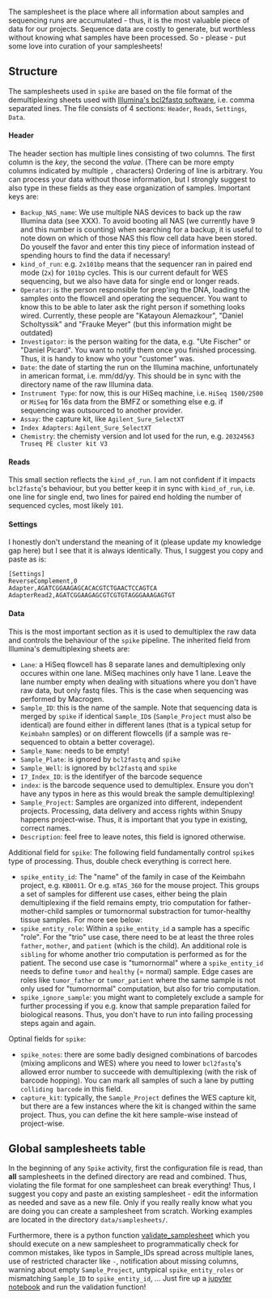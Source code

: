 The samplesheet is the place where all information about samples and sequencing runs are accumulated - thus, it is the most valuable piece of data for our projects. Sequence data are costly to generate, but worthless without knowing what samples have been processed. So - please - put some love into curation of your samplesheets!

## Structure
The samplesheets used in `spike` are based on the file format of the demultiplexing sheets used with [Illumina's bcl2fastq software](https://support.illumina.com/content/dam/illumina-support/documents/documentation/software_documentation/bcl2fastq/bcl2fastq_letterbooklet_15038058brpmi.pdf), i.e. comma separated lines.
The file consists of 4 sections: `Header`, `Reads`, `Settings`, `Data`.
#### Header
The header section has multiple lines consisting of two columns. The first column is the *key*, the second the *value*. (There can be more empty columns indicated by multiple `,` characters)  Ordering of line is arbitrary.
You can process your data without those information, but I strongly suggest to also type in these fields as they ease organization of samples.
Important keys are:
 - `Backup_NAS_name`: We use multiple NAS devices to back up the raw Illumina data (see XXX). To avoid booting all NAS (we currently have 9 and this number is counting) when searching for a backup, it is useful to note down on which of those NAS this flow cell data have been stored. Do youself the favor and enter this tiny piece of information instead of spending hours to find the data if necessary!
 - `kind_of_run`: e.g. `2x101bp` means that the sequencer ran in paired end mode (`2x`) for `101bp` cycles. This is our current default for WES sequencing, but we also have data for single end or longer reads.
 - `Operator`: is the person responsible for prep'ing the DNA, loading the samples onto the flowcell and operating the sequencer. You want to know this to be able to later ask the right person if something looks wired. Currently, these people are "Katayoun Alemazkour", "Daniel Scholtyssik" and "Frauke Meyer" (but this information might be outdated)
 - `Investigator`: is the person waiting for the data, e.g. "Ute Fischer" or "Daniel Picard". You want to notify them once you finished processing. Thus, it is handy to know who your "customer" was.
 - `Date`: the date of starting the run on the Illumina machine, unfortunately in american format, i.e. mm/dd/yy. This should be in sync with the directory name of the raw Illumina data.
 - `Instrument Type`: for now, this is our HiSeq machine, i.e. `HiSeq 1500/2500` or `MiSeq` for 16s data from the BMFZ or something else e.g. if sequencing was outsourced to another provider.
 - `Assay`: the capture kit, like `Agilent_Sure_SelectXT`
 - `Index Adapters`: `Agilent_Sure_SelectXT`
 - `Chemistry`: the chemisty version and lot used for the run, e.g. `20324563 Truseq PE cluster kit V3`
#### Reads
This small section reflects the `kind_of_run`. I am not confident if it impacts `bcl2fastq`'s behaviour, but you better keep it in sync with `kind_of_run`, i.e. one line for single end, two lines for paired end holding the number of sequenced cycles, most likely `101`.
#### Settings
I honestly don't understand the meaning of it (please update my knowledge gap here) but I see that it is always identically. Thus, I suggest you copy and paste as is:
```
[Settings]
ReverseComplement,0
Adapter,AGATCGGAAGAGCACACGTCTGAACTCCAGTCA
AdapterRead2,AGATCGGAAGAGCGTCGTGTAGGGAAAGAGTGT
```
#### Data
This is the most important section as it is used to demultiplex the raw data and controls the behaviour of the `spike` pipeline.
The inherited field from Illumina's demultiplexing sheets are:
 - `Lane`: a HiSeq flowcell has 8 separate lanes and demultiplexing only occures within one lane. MiSeq machines only have 1 lane. Leave the lane number empty when dealing with situations where you don't have raw data, but only fastq files. This is the case when sequencing was performed by Macrogen.
 - `Sample_ID`: this is the name of the sample. Note that sequencing data is merged by `spike` if identical `Sample_ID`s (`Sample_Project` must also be identical) are found either in different lanes (that is a typical setup for `Keimbahn` samples) or on different flowcells (if a sample was re-sequenced to obtain a better coverage). 
 - `Sample_Name`: needs to be empty!
 - `Sample_Plate`: is ignored by `bcl2fastq` and `spike`
 - `Sample_Well`: is ignored by `bcl2fastq` and `spike`
 - `I7_Index_ID`: is the identifyer of the barcode sequence
 - `index`: is the barcode sequence used to demultiplex. Ensure you don't have any typos in here as this would break the sample demultiplexing!
 - `Sample_Project`: Samples are organized into different, independent projects. Processing, data delivery and access rights within Snupy happens project-wise. Thus, it is important that you type in existing, correct names.
 - `Description`: feel free to leave notes, this field is ignored otherwise.

Additional field for `spike`:
The following field fundamentally control `spike`s type of processing. Thus, double check everything is correct here.
 - `spike_entity_id`: The "name" of the family in case of the Keimbahn project, e.g. `KB0011`. Or e.g. `mTAS_360` for the mouse project. This groups a set of samples for different use cases, either being the plain demultiplexing if the field remains empty, trio computation for father-mother-child samples or tumornormal substraction for tumor-healthy tissue samples. For more see below:
 - `spike_entity_role`: Within a `spike_entity_id` a sample has a specific "role". For the "trio" use case, there need to be at least the three roles `father`, `mother`, and `patient` (which is the child). An additional role is `sibling` for whome another trio computation is performed as for the patient. The second use case is "tumornormal" where a `spike_entity_id` needs to define `tumor` and `healthy` (= normal) sample. Edge cases are roles like `tumor_father` or `tumor_patient` where the same sample is not only used for "tumornormal" computation, but also for trio computation.
 - `spike_ignore_sample`: you might want to completely exclude a sample for further processing if you e.g. know that sample preparation failed for biological reasons. Thus, you don't have to run into failing processing steps again and again.

Optinal fields for `spike`:
 - `spike_notes`: there are some badly designed combinations of barcodes (mixing amplicons and WES) where you need to lower `bcl2fastq`'s allowed error number to succeede with demultiplexing (with the risk of barcode hopping). You can mark all samples of such a lane by putting `colliding barcode` in this field.
 - `capture_kit`: typically, the `Sample_Project` defines the WES capture kit, but there are a few instances where the kit is changed within the same project. Thus, you can define the kit here sample-wise instead of project-wise.
 
## Global samplesheets table
In the beginning of any `Spike` activity, first the configuration file is read, than **all** samplesheets in the defined directory are read and combined. Thus, violating the file format for one samplesheet can break everything! Thus, I suggest you copy and paste an existing samplesheet - edit the information as needed and save as a new file. Only if you really really know what you are doing you can create a samplesheet from scratch. Working examples are located in the directory `data/samplesheets/`.

Furthermore, there is a python function [validate_samplesheet](https://github.com/sjanssen2/spike/blob/ea474be625d9d8550dcf4be3950a25806120c4cd/scripts/parse_samplesheet.py#L86) which you should execute on a new samplesheet to programmatically check for common mistakes, like typos in Sample_IDs spread across multiple lanes, use of restricted character like `-`, notification about missing columns, warning about empty `Sample_Project`, untypical `spike_entity_roles` or mismatching `Sample_ID` to `spike_entity_id`, ... Just fire up a [jupyter notebook](https://jupyter.org/) and run the validation function!
